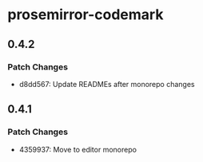 # prosemirror-codemark

## 0.4.2

### Patch Changes

- d8dd567: Update READMEs after monorepo changes

## 0.4.1

### Patch Changes

- 4359937: Move to editor monorepo
